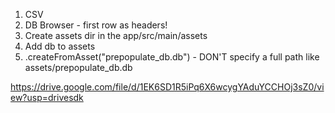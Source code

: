 1) CSV
2) DB Browser - first row as headers!
3) Create assets dir in the app/src/main/assets
4) Add db to assets
5) .createFromAsset("prepopulate_db.db") - DON'T specify a full path like assets/prepopulate_db.db


https://drive.google.com/file/d/1EK6SD1R5iPq6X6wcygYAduYCCHOj3sZ0/view?usp=drivesdk